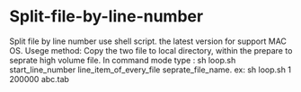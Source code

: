# Split-file-by-line-number
Split file by line number use shell script. the latest version for support MAC OS. Usege method: Copy the two file to local directory, within the prepare to seprate high volume file. In command mode type : sh loop.sh start_line_number line_item_of_every_file seprate_file_name. ex: sh loop.sh 1 200000 abc.tab

